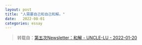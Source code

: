 ```yaml
---
layout: post
title: "人需要自己和自己和解。"
date:   2022-08-01
categories: essay
---
```


> 转载自：<a href="https://blog.uncle-lu.org/posts/2022-01-20/" target="_blank">第五次Newsletter：和解 - UNCLE-LU - 2022-01-20</a>

